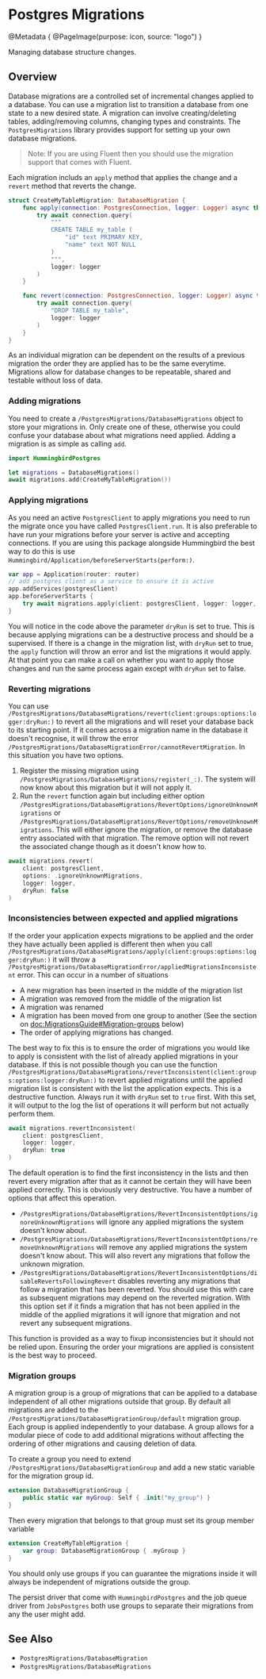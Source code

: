 # Postgres Migrations

@Metadata {
    @PageImage(purpose: icon, source: "logo")
}

Managing database structure changes.

## Overview

Database migrations are a controlled set of incremental changes applied to a database. You can use a migration list to transition a database from one state to a new desired state. A migration can involve creating/deleting tables, adding/removing columns, changing types and constraints. The ``PostgresMigrations`` library provides support for setting up your own database migrations. 

> Note: If you are using Fluent then you should use the migration support that comes with Fluent.

Each migration includs an `apply` method that applies the change and a `revert` method that reverts the change.

```swift
struct CreateMyTableMigration: DatabaseMigration {
    func apply(connection: PostgresConnection, logger: Logger) async throws {
        try await connection.query(
            """
            CREATE TABLE my_table (
                "id" text PRIMARY KEY,
                "name" text NOT NULL
            )
            """,
            logger: logger
        )
    }

    func revert(connection: PostgresConnection, logger: Logger) async throws {
        try await connection.query(
            "DROP TABLE my_table",
            logger: logger
        )
    }
}
```

As an individual migration can be dependent on the results of a previous migration the order they are applied has to be the same everytime. Migrations allow for database changes to be repeatable, shared and testable without loss of data.

### Adding migrations

You need to create a ``/PostgresMigrations/DatabaseMigrations`` object to store your migrations in. Only create one of these, otherwise you could confuse your database about what migrations need applied. Adding a migration is as simple as calling `add`.

```swift
import HummingbirdPostgres

let migrations = DatabaseMigrations()
await migrations.add(CreateMyTableMigration())
```

### Applying migrations

As you need an active `PostgresClient` to apply migrations you need to run the migrate once you have called `PostgresClient.run`. It is also preferable to have run your migrations before your server is active and accepting connections. If you are using this package alongside Hummingbird the best way to do this is use ``Hummingbird/Application/beforeServerStarts(perform:)``.

```swift
var app = Application(router: router)
// add postgres client as a service to ensure it is active
app.addServices(postgresClient)
app.beforeServerStarts {
    try await migrations.apply(client: postgresClient, logger: logger, dryRun: true)
}
```
You will notice in the code above the parameter `dryRun` is set to true. This is because applying migrations can be a destructive process and should be a supervised. If there is a change in the migration list, with `dryRun` set to true, the `apply` function will throw an error and list the migrations it would apply. At that point you can make a call on whether you want to apply those changes and run the same process again except with `dryRun` set to false.

### Reverting migrations

You can use ``/PostgresMigrations/DatabaseMigrations/revert(client:groups:options:logger:dryRun:)`` to revert all the migrations and will reset your database back to its starting point. If it comes across a migration name in the database it doesn't recognise, it will throw the error ``/PostgresMigrations/DatabaseMigrationError/cannotRevertMigration``. In this situation you have two options.
1) Register the missing migration using ``/PostgresMigrations/DatabaseMigrations/register(_:)``. The system will now know about this migration but it will not apply it.
2) Run the `revert` function again but including either option ``/PostgresMigrations/DatabaseMigrations/RevertOptions/ignoreUnknownMigrations`` or ``/PostgresMigrations/DatabaseMigrations/RevertOptions/removeUnknownMigrations``. This will either ignore the migration, or remove the database entry associated with that migration. The remove option will not revert the associated change though as it doesn't know how to. 

```swift
await migrations.revert(
    client: postgresClient, 
    options: .ignoreUnknownMigrations, 
    logger: logger, 
    dryRun: false
)
```

### Inconsistencies between expected and applied migrations 

If the order your application expects migrations to be applied and the order they have actually been applied is different then when you call ``/PostgresMigrations/DatabaseMigrations/apply(client:groups:options:logger:dryRun:)`` it will throw a ``/PostgresMigrations/DatabaseMigrationError/appliedMigrationsInconsistent`` error. This can occur in a number of situations
- A new migration has been inserted in the middle of the migration list
- A migration was removed from the middle of the migration list
- A migration was renamed
- A migration has been moved from one group to another (See the section on <doc:MigrationsGuide#Migration-groups> below)
- The order of applying migrations has changed. 

The best way to fix this is to ensure the order of migrations you would like to apply is consistent with the list of already applied migrations in your database. If this is not possible though you can use the function ``/PostgresMigrations/DatabaseMigrations/revertInconsistent(client:groups:options:logger:dryRun:)`` to revert applied migrations until the applied migration list is consistent with the list the application expects. This is a destructive function. Always run it with `dryRun` set to `true` first. With this set, it will output to the log the list of operations it will perform but not actually perform them. 

```swift
await migrations.revertInconsistent(
    client: postgresClient, 
    logger: logger, 
    dryRun: true
)
```

The default operation is to find the first inconsistency in the lists and then revert every migration after that as it cannot be certain they will have been applied correctly. This is obviously very destructive. You have a number of options that affect this operation.
- ``/PostgresMigrations/DatabaseMigrations/RevertInconsistentOptions/ignoreUnknownMigrations`` will ignore any applied migrations the system doesn't know about.
- ``/PostgresMigrations/DatabaseMigrations/RevertInconsistentOptions/removeUnknownMigrations`` will remove any applied migrations the system doesn't know about. This will also revert any migrations that follow the unknown migration. 
- ``/PostgresMigrations/DatabaseMigrations/RevertInconsistentOptions/disableRevertsFollowingRevert`` disables reverting any migrations that follow a migration that has been reverted. You should use this with care as subsequent migrations may depend on the reverted migration. With this option set if it finds a migration that has not been applied in the middle of the applied migrations it will ignore that migration and not revert any subsequent migrations.

This function is provided as a way to fixup inconsistencies but it should not be relied upon. Ensuring the order your migrations are applied is consistent is the best way to proceed.

### Migration groups

A migration group is a group of migrations that can be applied to a database independent of all other migrations outside that group. By default all migrations are added to the ``/PostgresMigrations/DatabaseMigrationGroup/default`` migration group. Each group is applied independently to your database. A group allows for a modular piece of code to add additional migrations without affecting the ordering of other migrations and causing deletion of data.

To create a group you need to extend ``/PostgresMigrations/DatabaseMigrationGroup`` and add a new static variable for the migration group id.

```swift
extension DatabaseMigrationGroup {
    public static var myGroup: Self { .init("my_group") }
}
```

Then every migration that belongs to that group must set its group member variable

```swift
extension CreateMyTableMigration {
    var group: DatabaseMigrationGroup { .myGroup }
}
```

You should only use groups if you can guarantee the migrations inside it will always be independent of migrations outside the group. 

The persist driver that come with ``HummingbirdPostgres`` and the job queue driver from ``JobsPostgres`` both use groups to separate their migrations from any the user might add.

## See Also

- ``PostgresMigrations/DatabaseMigration``
- ``PostgresMigrations/DatabaseMigrations``
